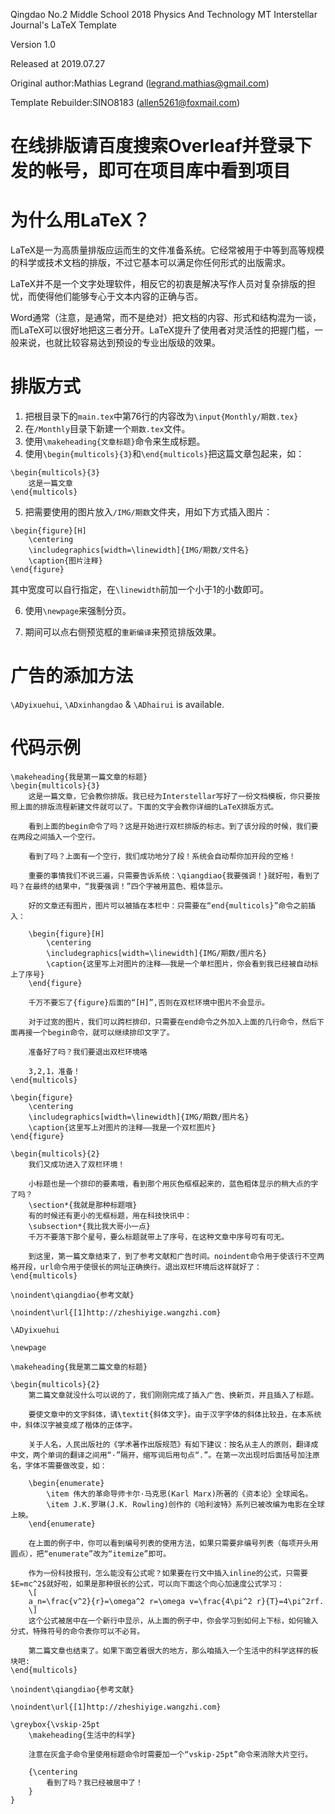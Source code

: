 Qingdao No.2 Middle School 2018 Physics And Technology MT Interstellar Journal's LaTeX Template

Version 1.0

Released at 2019.07.27

Original author:Mathias Legrand (legrand.mathias@gmail.com) 

Template Rebuilder:SINO8183 (allen5261@foxmail.com)


# 在线排版请百度搜索Overleaf并登录下发的帐号，即可在项目库中看到项目

# 为什么用LaTeX？

LaTeX是一为高质量排版应运而生的文件准备系统。它经常被用于中等到高等规模的科学或技术文档的排版，不过它基本可以满足你任何形式的出版需求。

LaTeX并不是一个文字处理软件，相反它的初衷是解决写作人员对复杂排版的担忧，而使得他们能够专心于文本内容的正确与否。

Word通常（注意，是通常，而不是绝对）把文档的内容、形式和结构混为一谈，而LaTeX可以很好地把这三者分开。LaTeX提升了使用者对灵活性的把握门槛，一般来说，也就比较容易达到预设的专业出版级的效果。


# 排版方式
1. 把根目录下的```main.tex```中第76行的内容改为```\input{Monthly/期数.tex}```
2. 在```/Monthly```目录下新建一个```期数.tex```文件。
3. 使用```\makeheading{文章标题}```命令来生成标题。
4. 使用```\begin{multicols}{3}```和```\end{multicols}```把这篇文章包起来，如：
```
\begin{multicols}{3}
    这是一篇文章
\end{multicols}
```
5. 把需要使用的图片放入```/IMG/期数```文件夹，用如下方式插入图片：
```
\begin{figure}[H]
    \centering
    \includegraphics[width=\linewidth]{IMG/期数/文件名}
    \caption{图片注释}
\end{figure}
```
其中宽度可以自行指定，在```\linewidth```前加一个小于1的小数即可。

6. 使用```\newpage```来强制分页。

7. 期间可以点右侧预览框的```重新编译```来预览排版效果。

# 广告的添加方法
```\ADyixuehui```, ```\ADxinhangdao``` & ```\ADhairui``` is available.

# 代码示例
```
\makeheading{我是第一篇文章的标题}
\begin{multicols}{3}
    这是一篇文章，它会教你排版。我已经为Interstellar写好了一份文档模板，你只要按照上面的排版流程新建文件就可以了。下面的文字会教你详细的LaTeX排版方式。
    
    看到上面的begin命令了吗？这是开始进行双栏排版的标志。到了该分段的时候，我们要在两段之间插入一个空行。
    
    看到了吗？上面有一个空行，我们成功地分了段！系统会自动帮你加开段的空格！
    
    重要的事情我们不说三遍，只需要告诉系统：\qiangdiao{我要强调！}就好啦，看到了吗？在最终的结果中，“我要强调！”四个字被用蓝色、粗体显示。
    
    好的文章还有图片，图片可以被插在本栏中：只需要在“end{multicols}”命令之前插入：
    
    \begin{figure}[H]
        \centering
        \includegraphics[width=\linewidth]{IMG/期数/图片名}
        \caption{这里写上对图片的注释——我是一个单栏图片，你会看到我已经被自动标上了序号}
    \end{figure}
    
    千万不要忘了{figure}后面的“[H]”,否则在双栏环境中图片不会显示。
    
    对于过宽的图片，我们可以跨栏排印，只需要在end命令之外加入上面的几行命令，然后下面再接一个begin命令，就可以继续排印文字了。
    
    准备好了吗？我们要退出双栏环境咯
    
    3,2,1，准备！
\end{multicols}
    
\begin{figure}
    \centering
    \includegraphics[width=\linewidth]{IMG/期数/图片名}
    \caption{这里写上对图片的注释——我是一个双栏图片}
\end{figure}
    
\begin{multicols}{2}
    我们又成功进入了双栏环境！
    
    小标题也是一个排印的要素哦，看到那个用灰色框框起来的，蓝色粗体显示的稍大点的字了吗？
    \section*{我就是那种标题哦}
    有的时候还有更小的无框标题，用在科技快讯中：
    \subsection*{我比我大哥小一点}
    千万不要落下那个星号，要么标题就带上了序号，在这种文章中序号可有可无。
    
    到这里，第一篇文章结束了，到了参考文献和广告时间。noindent命令用于使该行不空两格开段，url命令用于使很长的网址正确换行。退出双栏环境后这样就好了：
\end{multicols}

\noindent\qiangdiao{参考文献}

\noindent\url{[1]http://zheshiyige.wangzhi.com}

\ADyixuehui

\newpage

\makeheading{我是第二篇文章的标题}

\begin{multicols}{2}
    第二篇文章就没什么可以说的了，我们刚刚完成了插入广告、换新页，并且插入了标题。
    
    要使文章中的文字斜体，请\textit{斜体文字}。由于汉字字体的斜体比较丑，在本系统中，斜体汉字被变成了楷体的正体字。
    
    关于人名，人民出版社的《学术著作出版规范》有如下建议：按名从主人的原则，翻译成中文，两个单词的翻译之间用“·”隔开，缩写词后用句点“.”。在第一次出现时后面括号加注原名，字体不需要做改变，如：
    
    \begin{enumerate}
        \item 伟大的革命导师卡尔·马克思(Karl Marx)所著的《资本论》全球闻名。
        \item J.K.罗琳(J.K. Rowling)创作的《哈利波特》系列已被改编为电影在全球上映。
    \end{enumerate}
    
    在上面的例子中，你可以看到编号列表的使用方法，如果只需要非编号列表（每项开头用圆点），把“enumerate”改为“itemize”即可。
    
    作为一份科技报刊，怎么能没有公式呢？如果要在行文中插入inline的公式，只需要$E=mc^2$就好啦，如果是那种很长的公式，可以向下面这个向心加速度公式学习：
    \[
    a_n=\frac{v^2}{r}=\omega^2 r=\omega v=\frac{4\pi^2 r}{T}=4\pi^2rf.
    \]
    这个公式被居中在一个新行中显示，从上面的例子中，你会学习到如何上下标，如何输入分式，特殊符号的命令表你可以不必背。
    
    第二篇文章也结束了。如果下面空着很大的地方，那么咱插入一个生活中的科学这样的板块吧:
\end{multicols}

\noindent\qiangdiao{参考文献}

\noindent\url{[1]http://zheshiyige.wangzhi.com}

\greybox{\vskip-25pt
    \makeheading{生活中的科学}
    
    注意在灰盒子命令里使用标题命令时需要加一个“vskip-25pt”命令来消除大片空行。
    
    {\centering
        看到了吗？我已经被居中了！
    }
}
```
